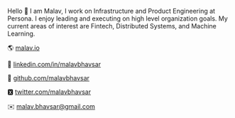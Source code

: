 Hello 👋 I am Malav, I work on Infrastructure and Product Engineering at Persona. I enjoy leading and executing on high level organization goals. My current areas of interest are Fintech, Distributed Systems, and Machine Learning.

🌎 [malav.io](https://malav.io)

🔗 [linkedin.com/in/malavbhavsar](https://www.linkedin.com/in/malavbhavsar)

🐙 [github.com/malavbhavsar](https://github.com/malavbhavsar)

🆇 [twitter.com/malavbhavsar](https://twitter.com/malavbhavsar)

✉️ [malav.bhavsar@gmail.com](mailto:malavbhavsar@gmail.com)
